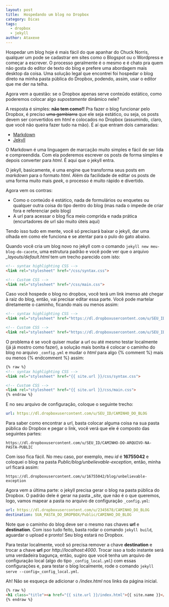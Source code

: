 ```yaml
---
layout: post
title:  Hospedando um blog no Dropbox
category: Dicas
tags:
  - dropbox
  - jekyll
author: Ataxexe
---
```


Hospedar um blog hoje é mais fácil do que apanhar do Chuck Norris, qualquer um pode se cadastrar
em sites como o Blogspot ou o Wordpress e começar a escrever. O processo geralmente é o mesmo e é
chato pra quem não gosta do editor de texto do blog e prefere uma abordagem mais desktop da coisa.
Uma solução legal que encontrei foi hospedar o blog direto na minha pasta pública do Dropbox,
podendo, assim, usar o editor que me der na telha.

Agora vem a questão: se o Dropbox apenas serve conteúdo estático, como poderemos colocar algo
*supostamente* dinâmico nele?

A resposta é simples: **não tem como!!** Pra fazer o blog funcionar pelo Dropbox, é preciso <del>uma
gambiarra</del> que ele seja estático, ou seja, os posts devem ser convertidos em *html* e colocados
no Dropbox (assumindo, claro, que você não queira fazer tudo na mão). É aí que entram dois camaradas:

* [Markdown][]
* [Jekyll][]

O Markdown é uma linguagem de marcação muito simples e fácil de ser lida e compreendida. Com ela
poderemos escrever os posts de forma simples e depois converter para *html*. É aqui que o jekyll
entra.

O jekyll, basicamente, é uma engine que transforma seus posts em *markdown* para o formato *html*.
Além da facilidade de editar os posts de uma forma muito mais *geek*, o processo é muito rápido e
divertido.

Agora vem os contras:

* Como o conteúdo é estático, nada de formulários ou enquetes ou qualquer outra coisa do tipo
  dentro do blog (mas nada o impede de criar fora e referenciar pelo blog)
* A url para acessar o blog fica meio comprida e nada prática (encurtadores de url são muito úteis
  aqui)

Tendo isso tudo em mente, você só precisará baixar o jekyll, dar uma olhada em como ele funciona e
se atentar para o pulo do gato abaixo.

Quando você cria um blog novo no jekyll com o comando `jekyll new meu-blog-do-cacete`, uma estrutura
padrão e você pode ver que o arquivo *_layouts/default.html* tem um trecho parecido com isto:

~~~html
<!-- syntax highlighting CSS -->
<link rel="stylesheet" href="/css/syntax.css">

<!-- Custom CSS -->
<link rel="stylesheet" href="/css/main.css">
~~~

Caso você hospede o blog no dropbox, você terá um link imenso até chegar à raiz do blog, então, vai
precisar editar essa parte. Você pode martelar diretamente o caminho, ficando mais ou menos assim:

~~~html
<!-- syntax highlighting CSS -->
<link rel="stylesheet" href="https://dl.dropboxusercontent.com/u/SEU_ID/blog/css/syntax.css">

<!-- Custom CSS -->
<link rel="stylesheet" href="https://dl.dropboxusercontent.com/u/SEU_ID/blog/css/main.css">
~~~

O problema é se você quiser mudar a url ou até mesmo testar localmente (já já mostro como fazer),
a solução mais bonita é colocar o caminho do blog no arquivo `_config.yml` e mudar o *html* para
algo {% comment %} mais ou menos {% endcomment %} assim:

~~~html
{% raw %}
<!-- syntax highlighting CSS -->
<link rel="stylesheet" href="{{ site.url }}/css/syntax.css">

<!-- Custom CSS -->
<link rel="stylesheet" href="{{ site.url }}/css/main.css">
{% endraw %}
~~~

E no seu arquivo de configuração, coloque o seguinte trecho:

~~~yaml
url: https://dl.dropboxusercontent.com/u/SEU_ID/CAMINHO_DO_BLOG
~~~

Para saber como encontrar a url, basta colocar alguma coisa na sua pasta pública do Dropbox e pegar
o link, você verá que ele é composto das seguintes partes:

    https://dl.dropboxusercontent.com/u/SEU_ID/CAMINHO-DO-ARQUIVO-NA-PASTA-PUBLIC

Com isso fica fácil. No meu caso, por exemplo, meu *id* é **16755042** e coloquei o blog na pasta
*Public/blog/unbelievable-exception*, então, minha url ficará assim:

    https://dl.dropboxusercontent.com/u/16755042/blog/unbelievable-exception

Agora vem a última parte: o jekyll precisa gerar o blog na pasta pública do Dropbox. O padrão dele é
gerar na pasta *_site*, que não é o que queremos, logo, vamos mapear a pasta no arquivo de
configuração `_config.yml`:

~~~yaml
url: https://dl.dropboxusercontent.com/u/2345678/CAMINHO_DO_BLOG
destination: SUA_PASTA_DO_DROPBOX/Public/CAMINHO_DO_BLOG
~~~

Note que o caminho do blog deve ser o mesmo nas chaves **url** e **destination**. Com isso tudo
feito, basta rodar o comando `jekyll build`, aguardar o upload e pronto! Seu blog estará no Dropbox.

Para testar localmente, você só precisa remover a chave **destination** e trocar a chave **url**
por *http://localhost:4000*. Trocar isso a todo instante será uma verdadeira bagunça, então, sugiro
que você tenha um arquivo de configuração local (algo do tipo `_config_local.yml`) com essas
configurações e, para testar o blog localmente, rode o comando
`jekyll serve --config=_config_local.yml`.

Ah! Não se esqueça de adicionar o */index.html* nos links da página inicial.

~~~html
{% raw %}
<h1 class="title"><a href="{{ site.url }}/index.html">{{ site.name }}</a></h1>
{% endraw %}
~~~

[markdown]: <http://daringfireball.net/projects/markdown/syntax>
[jekyll]:   <http://jekyllrb.com>
